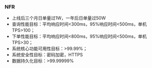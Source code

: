 ### NFR
* 上线后三个月日单量过1W，一年后日单量过50W
* 查询性能目标：平均响应时间<300ms，95%响应时间<500ms，单机TPS>100；
* 下单性能目标：平均响应时间<800ms，95%响应时间<500ms，单机TPS>30；
* 系统核心功能可用性目标：>99.99%；
* 系统安全性目标：密码加密，HTTPS
* 数据持久化目标：>99.99999%

